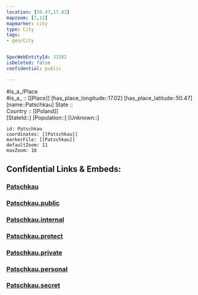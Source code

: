 ```yaml
---
location: [50.47,17.02] 
mapzoom: [7,12] 
mapmarker: city 
type: City
tags:
- geo/City


SpocWebEntityId: 33262
isDeleted: false
confidential: public

---
```

#is_a_/Place  
#is_a_ :: [[Place]] 
[has_place_longitude::17.02] 
[has_place_latitude::50.47] 
[name::Patschkau] 
State ::  
Country :: [[Poland]]  
[StateId::] 
[Population::] 
[Unknown::] 


```leaflet
id: Patschkau
coordinates: [[Patschkau]] 
markerFile: [[Patschkau]] 
defaultZoom: 11 
maxZoom: 18
```


## Confidential Links & Embeds: 

### [Patschkau](/_Standards/Earth/Continent/Europe/Europe~East/Poland/Provinces~Poland/Opole/City/Patschkau.md) 

### [Patschkau.public](/_public/Earth/Continent/Europe/Europe~East/Poland/Provinces~Poland/Opole/City/Patschkau.public.md) 

### [Patschkau.internal](/_internal/Earth/Continent/Europe/Europe~East/Poland/Provinces~Poland/Opole/City/Patschkau.internal.md) 

### [Patschkau.protect](/_protect/Earth/Continent/Europe/Europe~East/Poland/Provinces~Poland/Opole/City/Patschkau.protect.md) 

### [Patschkau.private](/_private/Earth/Continent/Europe/Europe~East/Poland/Provinces~Poland/Opole/City/Patschkau.private.md) 

### [Patschkau.personal](/_personal/Earth/Continent/Europe/Europe~East/Poland/Provinces~Poland/Opole/City/Patschkau.personal.md) 

### [Patschkau.secret](/_secret/Earth/Continent/Europe/Europe~East/Poland/Provinces~Poland/Opole/City/Patschkau.secret.md)

